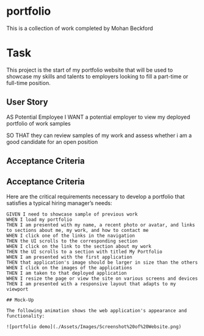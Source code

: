 # portfolio
This is a collection of work completed by Mohan Beckford

# Task
This project is the start of my portfolio website that will be used to showcase my skills and talents to employers looking to fill a part-time or full-time position.

## User Story

AS Potential Employee
I WANT a potential employer to view my deployed portfolio of work samples 

SO THAT they can review samples of my work and assess whether i am a good candidate for an open position

## Acceptance Criteria

## Acceptance Criteria

Here are the critical requirements necessary to develop a portfolio that satisfies a typical hiring manager’s needs:

```
GIVEN I need to showcase sample of previous work
WHEN I load my portfolio
THEN I am presented with my name, a recent photo or avatar, and links to sections about me, my work, and how to contact me
WHEN I click one of the links in the navigation
THEN the UI scrolls to the corresponding section
WHEN I click on the link to the section about my work
THEN the UI scrolls to a section with titled My Portfolio
WHEN I am presented with the first application
THEN that application's image should be larger in size than the others
WHEN I click on the images of the applications
THEN I am taken to that deployed application
WHEN I resize the page or view the site on various screens and devices
THEN I am presented with a responsive layout that adapts to my viewport

## Mock-Up

The following animation shows the web application's appearance and functionality:

![portfolio demo](./Assets/Images/Screenshot%20of%20Website.png)